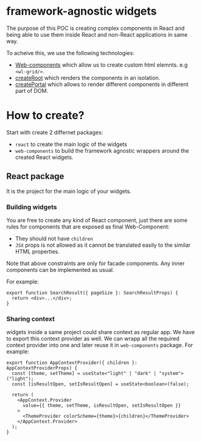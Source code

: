 # framework-agnostic widgets

The purpose of this POC is creating complex components in React and being able to use them inside React and non-React applications in same way.

To acheive this, we use the following technologies:

- [Web-components](https://developer.mozilla.org/en-US/docs/Web/API/Web_components) which allow us to create custom html elemnts. e.g `<wl-grid/>`.
- [createRoot](https://react.dev/reference/react-dom/client/createRoot) which renders the components in an isolation.
- [createPortal](https://react.dev/reference/react-dom/createPortal) which allows to render different components in different part of DOM.

# How to create?

Start with create 2 differnet packages:

- `react` to create the main logic of the widgets
- `web-components` to build the framework agnostic wrappers around the created React widgets.

## React package

It is the project for the main logic of your widgets.

### Building widgets

You are free to create any kind of React component, just there are some rules for components that are exposed as final Web-Component:

- They should not have `children`
- `JSX` props is not allowed as it cannot be translated easily to the similar HTML properties.

Note that above constraints are only for facade components. Any inner components can be implemented as usual.

For example:

```tsx
export function SearchResult({ pageSize }: SearchResultProps) {
  return <div>...</div>;
}
```

### Sharing context

widgets inside a same project could share context as regular app. We have to export this context provider as well. We can wrapp all the required context provider into one and later reuse it in `web-components` package. For example:

```tsx
export function AppContextProvider({ children }: AppContextProviderProps) {
  const [theme, setTheme] = useState<"light" | "dark" | "system">("light");
  const [isResultOpen, setIsResultOpen] = useState<boolean>(false);

  return (
    <AppContext.Provider
      value={{ theme, setTheme, isResultOpen, setIsResultOpen }}
    >
      <ThemeProvider colorScheme={theme}>{children}</ThemeProvider>
    </AppContext.Provider>
  );
}
```
